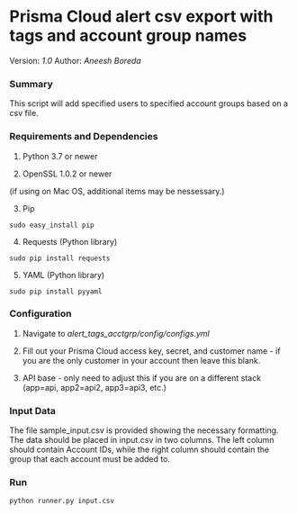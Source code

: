 # Prisma Cloud alert csv export with tags and account group names 

Version: *1.0*
Author: *Aneesh Boreda*

### Summary
This script will add specified users to specified account groups based on a csv file.

### Requirements and Dependencies

1. Python 3.7 or newer

2. OpenSSL 1.0.2 or newer

(if using on Mac OS, additional items may be nessessary.)

3. Pip

```sudo easy_install pip```

4. Requests (Python library)

```sudo pip install requests```

5. YAML (Python library)

```sudo pip install pyyaml```

### Configuration

1. Navigate to *alert_tags_acctgrp/config/configs.yml*

2. Fill out your Prisma Cloud access key, secret, and customer name - if you are the only customer in your account then leave this blank.

3. API base - only need to adjust this if you are on a different stack (app=api, app2=api2, app3=api3, etc.)
  
### Input Data

The file sample_input.csv is provided showing the necessary formatting.
The data should be placed in input.csv in two columns. The left column should contain Account IDs, while the right column should contain the group that each account must be added to.

### Run

```
python runner.py input.csv

```
